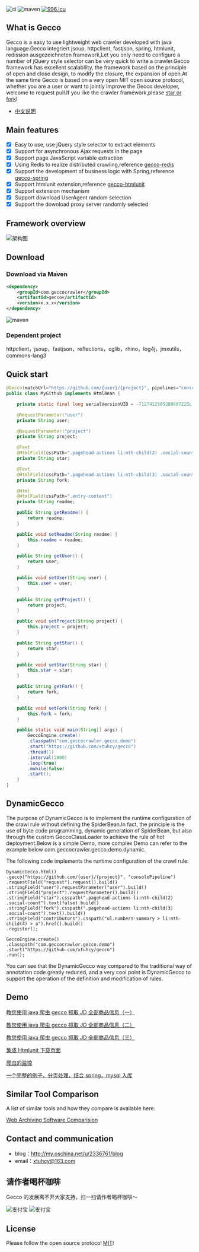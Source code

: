 ![ci](https://api.travis-ci.org/xtuhcy/gecco.svg?branch=master)
![maven](https://img.shields.io/maven-central/v/com.geccocrawler/gecco.svg?style=flat-square)
[![996.icu](https://img.shields.io/badge/link-996.icu-red.svg)](https://996.icu)

## What is Gecco

Gecco is a easy to use lightweight web crawler developed with java language.Gecco integriert jsoup, httpclient, fastjson, spring, htmlunit, redission ausgezeichneten framework,Let you only need to configure a number of jQuery style selector can be very quick to write a crawler.Gecco framework has excellent scalability, the framework based on the principle of open and close design, to modify the closure, the expansion of open.At the same time Gecco is based on a very open MIT open source protocol, whether you are a user or want to jointly improve the Gecco developer, welcome to request pull.If you like the crawler framework,please [star or fork](https://github.com/xtuhcy/gecco)!

- [中文说明](https://github.com/xtuhcy/gecco/blob/master/README_CN.md)

## Main features

- [x] Easy to use, use jQuery style selector to extract elements
- [x] Support for asynchronous Ajax requests in the page
- [x] Support page JavaScript variable extraction
- [x] Using Redis to realize distributed crawling,reference [gecco-redis](https://github.com/xtuhcy/gecco-redis)
- [x] Support the development of business logic with Spring,reference [gecco-spring](https://github.com/xtuhcy/gecco-spring)
- [x] Support htmlunit extension,reference [gecco-htmlunit](https://github.com/xtuhcy/gecco-htmlunit)
- [x] Support extension mechanism
- [x] Support download UserAgent random selection
- [x] Support the download proxy server randomly selected

## Framework overview

![架构图](https://raw.githubusercontent.com/xtuhcy/gecco/master/doc/%E6%9E%B6%E6%9E%84%E5%9B%BE.jpg)

## Download

### Download via Maven

```xml
<dependency>
    <groupId>com.geccocrawler</groupId>
    <artifactId>gecco</artifactId>
    <version>x.x.x</version>
</dependency>
```

![maven](https://img.shields.io/maven-central/v/com.geccocrawler/gecco.svg?style=flat-square)

### Dependent project

httpclient，jsoup，fastjson，reflections，cglib，rhino，log4j，jmxutils，commons-lang3

## Quick start

```java
@Gecco(matchUrl="https://github.com/{user}/{project}", pipelines="consolePipeline")
public class MyGithub implements HtmlBean {

    private static final long serialVersionUID = -7127412585200687225L;

    @RequestParameter("user")
    private String user;

    @RequestParameter("project")
    private String project;

    @Text
    @HtmlField(cssPath=".pagehead-actions li:nth-child(2) .social-count")
    private String star;

    @Text
    @HtmlField(cssPath=".pagehead-actions li:nth-child(3) .social-count")
    private String fork;

    @Html
    @HtmlField(cssPath=".entry-content")
    private String readme;

    public String getReadme() {
        return readme;
    }

    public void setReadme(String readme) {
        this.readme = readme;
    }

    public String getUser() {
        return user;
    }

    public void setUser(String user) {
        this.user = user;
    }

    public String getProject() {
        return project;
    }

    public void setProject(String project) {
        this.project = project;
    }

    public String getStar() {
        return star;
    }

    public void setStar(String star) {
        this.star = star;
    }

    public String getFork() {
        return fork;
    }

    public void setFork(String fork) {
        this.fork = fork;
    }

    public static void main(String[] args) {
        GeccoEngine.create()
        .classpath("com.geccocrawler.gecco.demo")
        .start("https://github.com/xtuhcy/gecco")
        .thread(1)
        .interval(2000)
        .loop(true)
        .mobile(false)
        .start();
    }
}
```

## DynamicGecco

The purpose of DynamicGecco is to implement the runtime configuration of the crawl rule without defining the SpiderBean.In fact, the principle is the use of byte code programming, dynamic generation of SpiderBean, but also through the custom GeccoClassLoader to achieve the rule of hot deployment.Below is a simple Demo, more complex Demo can refer to the example below com.geccocrawler.gecco.demo.dynamic.

The following code implements the runtime configuration of the crawl rule:

    DynamicGecco.html()
    .gecco("https://github.com/{user}/{project}", "consolePipeline")
    .requestField("request").request().build()
    .stringField("user").requestParameter("user").build()
    .stringField("project").requestParameter().build()
    .stringField("star").csspath(".pagehead-actions li:nth-child(2) .social-count").text(false).build()
    .stringField("fork").csspath(".pagehead-actions li:nth-child(3) .social-count").text().build()
    .stringField("contributors").csspath("ul.numbers-summary > li:nth-child(4) > a").href().build()
    .register();

    GeccoEngine.create()
    .classpath("com.geccocrawler.gecco.demo")
    .start("https://github.com/xtuhcy/gecco")
    .run();

You can see that the DynamicGecco way compared to the traditional way of annotation code greatly reduced, and a very cool point is DynamicGecco to support the operation of the definition and modification of rules.

## Demo

[教您使用 java 爬虫 gecco 抓取 JD 全部商品信息（一）](http://my.oschina.net/u/2336761/blog/620158)

[教您使用 java 爬虫 gecco 抓取 JD 全部商品信息（二）](http://my.oschina.net/u/2336761/blog/620827)

[教您使用 java 爬虫 gecco 抓取 JD 全部商品信息（三）](http://my.oschina.net/u/2336761/blog/624683)

[集成 Htmlunit 下载页面](http://my.oschina.net/u/2336761/blog/631959)

[爬虫的监控](http://my.oschina.net/u/2336761/blog/644330)

[一个完整的例子，分页处理，结合 spring，mysql 入库](http://git.oschina.net/xiaomaoguai/gecco-demo)

## Similar Tool Comparison

A list of similar tools and how they compare is available here:

[Web Archiving Software Comparision](https://github.com/archivers-space/research/tree/master/web_archiving)

## Contact and communication

- blog：http://my.oschina.net/u/2336761/blog
- email：xtuhcy@163.com

## 请作者喝杯咖啡

Gecco 的发展离不开大家支持，扫一扫请作者喝杯咖啡～

![支付宝](http://www.geccocrawler.com/content/images/jz-zfb.jpg?xx=2)
![支付宝](http://www.geccocrawler.com/content/images/jz-wx.png)

## License

Please follow the open source protocol [MIT](https://raw.githubusercontent.com/xtuhcy/gecco/master/LICENSE)!
